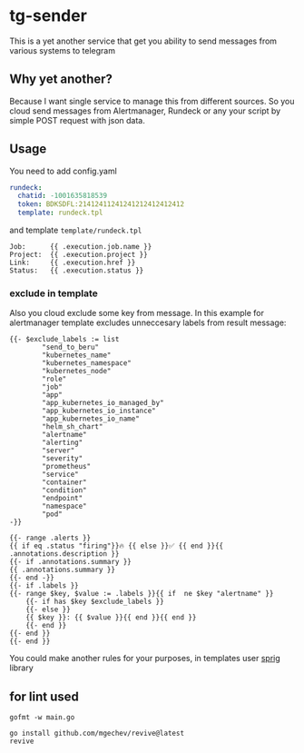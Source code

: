 # tg-sender

This is a yet another service that get you ability to send messages from various systems to telegram

## Why yet another?

Because I want single service to manage this from different sources. So you cloud send messages from Alertmanager, Rundeck or any your script by simple POST request with json data.

## Usage

You need to add config.yaml

```yaml
rundeck:
  chatid: -1001635818539
  token: BDKSDFL:21412411241241212412412412
  template: rundeck.tpl
```

and template `template/rundeck.tpl`

```
Job:      {{ .execution.job.name }}
Project:  {{ .execution.project }}
Link:     {{ .execution.href }}
Status:   {{ .execution.status }}
```

### exclude in template

Also you cloud exclude some key from message.
In this example for alertmanager template excludes unneccesary labels from result message:

```
{{- $exclude_labels := list
        "send_to_beru"
        "kubernetes_name"
        "kubernetes_namespace"
        "kubernetes_node"
        "role"
        "job"
        "app"
        "app_kubernetes_io_managed_by"
        "app_kubernetes_io_instance"
        "app_kubernetes_io_name"
        "helm_sh_chart"
        "alertname"
        "alerting"
        "server"
        "severity"
        "prometheus"
        "service"
        "container"
        "condition"
        "endpoint"
        "namespace"
        "pod"
-}}

{{- range .alerts }}
{{ if eq .status "firing"}}🔥 {{ else }}✅ {{ end }}{{ .annotations.description }}
{{- if .annotations.summary }}
{{ .annotations.summary }}
{{- end -}}
{{- if .labels }}
{{- range $key, $value := .labels }}{{ if  ne $key "alertname" }}
    {{- if has $key $exclude_labels }}
    {{- else }}
    {{ $key }}: {{ $value }}{{ end }}{{ end }}
    {{- end }}
{{- end }}
{{- end }}
```

You could make another rules for your purposes, in templates user [sprig](http://masterminds.github.io/sprig/) library

## for lint used
```
gofmt -w main.go
```
```
go install github.com/mgechev/revive@latest
revive
```

